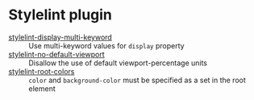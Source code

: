 # Stylelint plugin

<dl>
<dt><a href="packages/display-multi-keyword">stylelint-display-multi-keyword</a></dt>
<dd>Use multi-keyword values for <code>display</code> property</dd>
<dt><a href="packages/no-default-viewport">stylelint-no-default-viewport</a></dt>
<dd>Disallow the use of default viewport-percentage units</dd>
<dt><a href="packages/root-colors">stylelint-root-colors</a></dt>
<dd><code>color</code> and <code>background-color</code> must be specified as a set in the root element</dd>
</dl>
